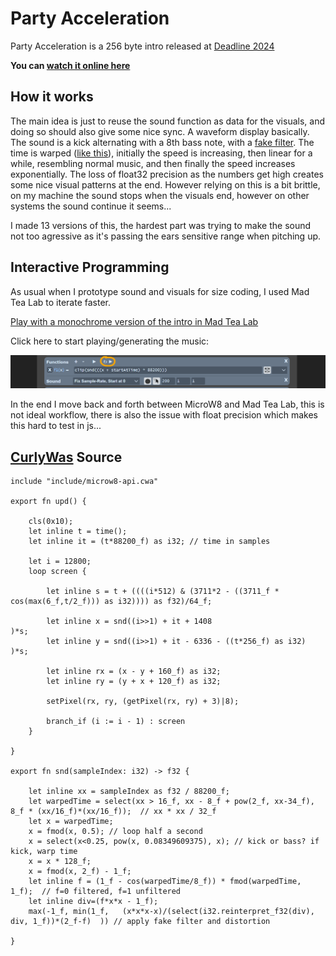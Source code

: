 # Party Acceleration

Party Acceleration is a 256 byte intro released at [Deadline 2024](https://www.demoparty.berlin/)

**You can [watch it online here](https://teadrinker.net/prods/party-acceleration/)**

## How it works

The main idea is just to reuse the sound function as data for the visuals, and doing so should also give some nice sync. A waveform display basically. The sound is a kick alternating with a 8th bass note, with a [fake filter](https://github.com/teadrinker/bytebeat-notes?tab=readme-ov-file#approximated-filtered-sawtooth). The time is warped ([like this](https://madtealab.com/#V=1&F=1&G=1&GX=40&GY=19&GS=0.045&f1=x+%3E+16+%3F+x+-+8+%2B+pow%282%2C+x-34%29+%3A+x+%2A+x+%2F+32)), initially the speed is increasing, then linear for a while, resembling normal music, and then finally the speed increases exponentially. The loss of float32 precision as the numbers get high creates some nice visual patterns at the end. However relying on this is a bit brittle, on my machine the sound stops when the visuals end, however on other systems the sound continue it seems...

I made 13 versions of this, the hardest part was trying to make the sound not too agressive as it's passing the ears sensitive range when pitching up.

## Interactive Programming

As usual when I prototype sound and visuals for size coding, I used Mad Tea Lab to iterate faster. 

[Play with a monochrome version of the intro in Mad Tea Lab](https://madtealab.com/#V=1&C=6&F=1&G=1&R=0&O=1&W=709&GW=655&GH=385&GX=160&GY=-120&GS=0.0076&EH=319&aMa=50&aS=1.53&aN=audioTime&bMa=50&bN=startAtTime&c=43&cMa=100&cI=1&cA=1&cS=0.79&cN=animToForceUpdate&d=3711&dMa=3711&dI=1&l=1408&lMa=1408&lI=1&m=6336&mMa=6336&mI=1&f1=clip%28snd%28%28%28x+%2B+startAtTime%29+%2A+88200%29%29%29&S=3&SLE=200&Expr=%0A%2F%2F+hacky+MicroW8+wrapper%2C+see+code+further+below%0A%0Adraw+%3D+%28%29+%3D%3E+%7B%0A%0A+var+latency+%3D+10500%2F44100++%2F%2F+hardcoded+latency+compensation+%28tweaked+on+windows%2Fchrome%29%0A%0A+if%28audioPos%28%29%29%0A++audioTime+%3D+max%280%2C+audioPos%28%29+-+latency%29+%0A%0A+var+t+%3D+audioTime+%2B+startAtTime%0A+plotSpace%28%29%0A+lin%280%2C0%2C+320%2C+0%29%0A+lin%280%2C0%2C++0%2C+240%29%0A+lin%280%2C240%2C+320%2C+240%29%0A+lin%28320%2C0%2C+320%2C+240%29%0A+upd%28t%29%0A%7D%0A%0Avar+fmod+%3D+%28x%2Ca%29+%3D%3E+x+%25+a+%0Avar+setPixel+%3D+%28x%2Cy%29+%3D%3E+%7B+if%28x%3E0%26%26x%3C320%26%26y%3E0%26%26y%3C240%29%7B+fill%28255%2C70%29%3B+point%28floor%28x%29%2Cfloor%28-y%29%29+%7D+%7D%0Avar+lin+%3D+%28x%2Cy%2Cx2%2Cy2%29+%3D%3E+%7B+line%28x%2C-y%2Cx2%2C-y2%29+%7D%0Avar+select+%3D+%28x%2Ca%2Cb%29+%3D%3E+x+%3F+a+%3A+b%0A%0A%0A%0A%0A%2F%2F+press+the+looping+play+button+on+the+functions+section%0A%0Aupd+%3D+%28t%29+%3D%3E+%7B%0A+++%0A+++var+it+%3D+t+%2A+88200%0A%0A+++for%28var+i+%3D+0%3B+i+%3C+12800%3B+i%2B%3D1%29+%7B%0A+++++let+s+%3D+t+%2B+%28%28i%2A512%29+%26+%28d%2A2+-+d%2Acos%28max%286%2Ct%2F2%29%29%29+%29%2F64+%0A+++++let+x+%3D+snd%28%28i%3E%3E1%29+%2B+it+%2B+l%29%2As%0A+++++let+y+%3D+snd%28%28i%3E%3E1%29+%2B+it+-+m+-+int%28t%2A256%29%29%2As+%0A+++++let+rx+%3D+x+-+y%0A+++++let+ry+%3D+y+%2B+x%0A+++++setPixel%28rx+%2B+160%2C+ry+%2B+120%29+++++%0A+++%7D+%0A%0A%7D%0A%0Asnd+%3D+%28sampleIndex+%29+%3D%3E+%7B%0A%0A++let+xx+%3D+sampleIndex+%2F+88200.0%3B%0A++let+warpedTime+%3D+select%28xx+%3E+16.0%2C+xx+-+8.0+%2B+pow%282.0%2C+xx-34.0%29%2C+xx+%2A+xx+%2F+32%29%3B++%0A++let+x+%3D+warpedTime%3B%0A++x+%3D+fmod%28x%2C+0.5%29%3B%0A++x+%3D+select%28x%3C0.25%2C+pow%28x%2C+0.08349609375%29%2C+x%29%3B+%2F%2F+kick+or+bass%0A++x+%3D+x+%2A+128.0%3B%0A++x+%3D+fmod%28x%2C+2.0%29+-+1.0%3B%0A%0A++%2F%2F+f%3D0+filtered%2C+f%3D1+unfiltered++%0A++let+f+%3D+%281.0+-+cos%28warpedTime%2F8.0%29%29+%2A+fmod%28warpedTime%2C+1.0%29%3B+%0A%0A++%2F%2F+apply+fake+filter+and+clip-distortion%0A++return+max%28-1.0%2C+min%281.0%2C+++%28x%2Ax%2Ax-x%29%2F%28f%2Ax%2Ax+-+1.0%29%2A%282.0-f%29++%29%29+%0A%0A%7D%0A)

Click here to start playing/generating the music:

![mad tea lab screenshot](madtealab-play.png)

In the end I move back and forth between MicroW8 and Mad Tea Lab, this is not ideal workflow, there is also the issue with float precision which makes this hard to test in js...

## [CurlyWas](https://github.com/exoticorn/curlywas) Source

	include "include/microw8-api.cwa"

	export fn upd() {

		cls(0x10);
		let inline t = time();
		let inline it = (t*88200_f) as i32; // time in samples

		let i = 12800;
		loop screen {

			let inline s = t + ((((i*512) & (3711*2 - ((3711_f * cos(max(6_f,t/2_f))) as i32)))) as f32)/64_f;  

			let inline x = snd((i>>1) + it + 1408                      )*s;
			let inline y = snd((i>>1) + it - 6336 - ((t*256_f) as i32) )*s;

			let inline rx = (x - y + 160_f) as i32;
			let inline ry = (y + x + 120_f) as i32;

			setPixel(rx, ry, (getPixel(rx, ry) + 3)|8);

			branch_if (i := i - 1) : screen
		}
		
	}

	export fn snd(sampleIndex: i32) -> f32 {

		let inline xx = sampleIndex as f32 / 88200_f;
		let warpedTime = select(xx > 16_f, xx - 8_f + pow(2_f, xx-34_f), 8_f * (xx/16_f)*(xx/16_f));  // xx * xx / 32_f 
		let x = warpedTime;
		x = fmod(x, 0.5); // loop half a second
		x = select(x<0.25, pow(x, 0.08349609375), x); // kick or bass? if kick, warp time
		x = x * 128_f;
		x = fmod(x, 2_f) - 1_f;
		let inline f = (1_f - cos(warpedTime/8_f)) * fmod(warpedTime, 1_f);  // f=0 filtered, f=1 unfiltered  
		let inline div=(f*x*x - 1_f);
		max(-1_f, min(1_f,   (x*x*x-x)/(select(i32.reinterpret_f32(div), div, 1_f))*(2_f-f)  )) // apply fake filter and distortion
		
	}
